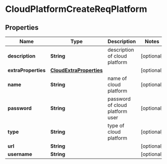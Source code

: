 # CloudPlatformCreateReqPlatform

## Properties
Name | Type | Description | Notes
------------ | ------------- | ------------- | -------------
**description** | **String** | description of cloud platform |  [optional]
**extraProperties** | [**CloudExtraProperties**](CloudExtraProperties.md) |  |  [optional]
**name** | **String** | name of cloud platform |  [optional]
**password** | **String** | password of cloud platform user |  [optional]
**type** | **String** | type of cloud platform |  [optional]
**url** | **String** |  |  [optional]
**username** | **String** |  |  [optional]
